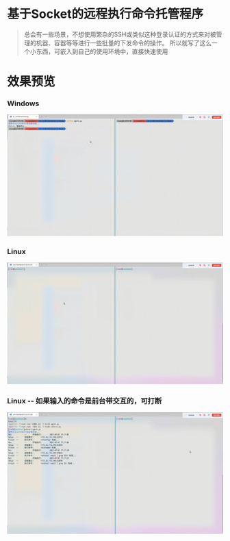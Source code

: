 # 基于Socket的远程执行命令托管程序
> 总会有一些场景，不想使用繁杂的SSH或类似这种登录认证的方式来对被管理的机器、容器等等进行一些批量的下发命令的操作。
> 所以就写了这么一个小东西，可嵌入到自己的使用环境中，直接快速使用

# 效果预览

### Windows
![截图1](ScreenShot/1.gif)


### Linux
![截图2](ScreenShot/2.gif)

### Linux -- 如果输入的命令是前台带交互的，可打断
![截图3](ScreenShot/3.gif)